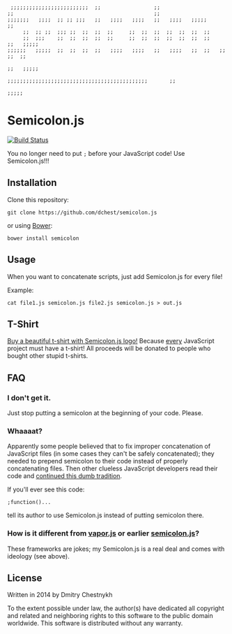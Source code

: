```
 ;;;;;;;;;;;;;;;;;;;;;;;;;  ;;                 ;;
;;                                             ;;
;;;;;;;   ;;;;  ;; ;; ;;;   ;;   ;;;;   ;;;;   ;;   ;;;;   ;;;;;            ;;
     ;;  ;; ;;  ;;; ;;  ;;  ;;  ;;     ;;  ;;  ;;  ;;  ;;  ;;  ;;
     ;;  ;;;    ;;  ;;  ;;  ;;  ;;     ;;  ;;  ;;  ;;  ;;  ;;  ;;         ;;   ;;;;;
;;;;;;   ;;;;;  ;;  ;;  ;;  ;;   ;;;;   ;;;;   ;;   ;;;;   ;;  ;;   ;;   ;;  ;;
                                                                        ;;   ;;;;;
                            ;;;;;;;;;;;;;;;;;;;;;;;;;;;;;;;;;;;;;;;;;;;;;       ;;
                                                                           ;;;;;
```

Semicolon.js
============

[![Build Status](https://travis-ci.org/dchest/semicolon-js.png)](https://travis-ci.org/dchest/semicolon-js)

You no longer need to put `;` before your JavaScript code! Use Semicolon.js!!!


Installation
------------

Clone this repository:

	git clone https://github.com/dchest/semicolon.js

or using [Bower](http://bower.io):

	bower install semicolon


Usage
-----

When you want to concatenate scripts, just add Semicolon.js for every file!

Example:

	cat file1.js semicolon.js file2.js semicolon.js > out.js



T-Shirt
--------

[Buy a beautiful t-shirt with Semicolon.js logo!](http://www.cafepress.com/semicolonjs.1224973466)
Because [every](https://twitter.com/search?q=gulpjs%20t-shirt&src=typd) JavaScript project must have a t-shirt!
All proceeds will be donated to people who bought other stupid t-shirts.


FAQ
---

### I don't get it.

Just stop putting a semicolon at the beginning of your code. Please.

### Whaaaat?

Apparently some people believed that to fix improper concatenation of
JavaScript files (in some cases they can't be safely concatenated);
they needed to prepend semicolon to their code instead of properly
concatenating files. Then other clueless JavaScript developers read
their code and [continued this dumb tradition](https://en.wikipedia.org/wiki/Cargo_cult_programming).

If you'll ever see this code:

	;function()...

tell its author to use Semicolon.js instead of putting semicolon there.


### How is it different from [vapor.js](https://github.com/madrobby/vapor.js) or earlier [semicolon.js](https://github.com/madrobby/semicolon.js)?

These frameworks are jokes; my Semicolon.js is a real deal and comes with ideology (see above).


License
-------

Written in 2014 by Dmitry Chestnykh

To the extent possible under law, the author(s) have dedicated all copyright
and related and neighboring rights to this software to the public domain
worldwide. This software is distributed without any warranty.
